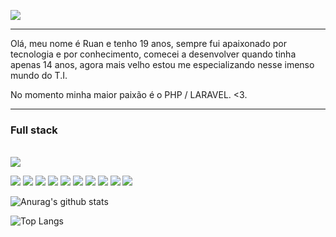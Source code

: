 <img align="center" src="https://i.pinimg.com/originals/bd/56/5d/bd565dcc0a556add0b0a0ed6b26d686e.gif"></img>
<hr>
<p>Olá, meu nome é Ruan e tenho 19 anos, sempre fui apaixonado por tecnologia e por conhecimento, comecei a desenvolver quando tinha apenas 14 anos, agora mais velho estou me especializando nesse imenso mundo do T.I.</p>
<p>No momento minha maior paixão é o PHP / LARAVEL. <3.</p>
<hr>
<h3>Full stack</h3><br>
<a href="https://www.linkedin.com/in/ruan-rosa-a3210b204/"><img src="https://img.shields.io/badge/LinkedIn-0077B5?style=for-the-badge&logo=linkedin&logoColor=white"></a>
<p>
<img src="https://img.shields.io/badge/PHP-c0adff?style=for-the-badge&logo=php&logoColor=black">
<img src="https://img.shields.io/badge/laravel-c0adff?style=for-the-badge&logo=laravel&logoColor=black">
<img src="https://img.shields.io/badge/lumen-c0adff?style=for-the-badge&logo=lumen&logoColor=black">
<img src="https://img.shields.io/badge/Golang-c0adff?style=for-the-badge&logo=go&logoColor=black">
<img src="https://img.shields.io/badge/++-c0adff?style=for-the-badge&logo=c&logoColor=black">
<img src="https://img.shields.io/badge/NodeJS-c0adff?style=for-the-badge&logo=javascript&logoColor=black">
<img src="https://img.shields.io/badge/ReactJS-c0adff?style=for-the-badge&logo=react&logoColor=black">
<img src="https://img.shields.io/badge/Javascript-c0adff?style=for-the-badge&logo=javascript&logoColor=black">
<img src="https://img.shields.io/badge/Sss-c0adff?style=for-the-badge&logo=&logoColor=black">
<img src="https://img.shields.io/badge/Html-c0adff?style=for-the-badge&logo=html&logoColor=black">

</p>

![Anurag's github stats](https://github-readme-stats.vercel.app/api?username=RuanRosa&show_icons=true&theme=dracula)<br/>

![Top Langs](https://github-readme-stats.vercel.app/api/top-langs/?username=RuanRosa&layout=compact&theme=dracula)
